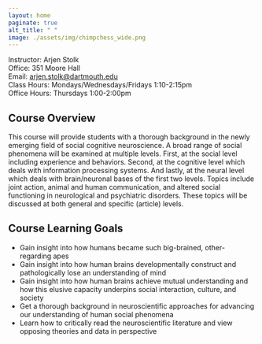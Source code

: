 ```yaml
---
layout: home
paginate: true
alt_title: " "
image: ./assets/img/chimpchess_wide.png
---
```


Instructor: Arjen Stolk  
Office: 351 Moore Hall  
Email: arjen.stolk@dartmouth.edu  
Class Hours: Mondays/Wednesdays/Fridays 1:10-2:15pm  
Office Hours: Thursdays 1:00-2:00pm

## Course Overview
This course will provide students with a thorough background in the newly emerging field of social cognitive neuroscience. A broad range of social phenomena will be examined at multiple levels. First, at the social level including experience and behaviors. Second, at the cognitive level which deals with information processing systems. And lastly, at the neural level which deals with brain/neuronal bases of the first two levels. Topics include joint action, animal and human communication, and altered social functioning in neurological and psychiatric disorders. These topics will be discussed at both general and specific (article) levels.

## Course Learning Goals
-	Gain insight into how humans became such big-brained, other-regarding apes
-	Gain insight into how human brains developmentally construct and pathologically lose an understanding of mind
-	Gain insight into how human brains achieve mutual understanding and how this elusive capacity underpins social interaction, culture, and society
-	Get a thorough background in neuroscientific approaches for advancing our understanding of human social phenomena  
-	Learn how to critically read the neuroscientific literature and view opposing theories and data in perspective
